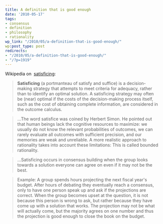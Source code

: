 ```yaml
---
title: A definition that is good enough
date: '2010-05-17'
tags:
- consensus
- definition
- philosophy
- rationality
wp_link: "/2010/05/a-definition-that-is-good-enough/"
wp:post_type: post
redirects:
- "/2010/05/a-definition-that-is-good-enough/"
- "/?p=1919"
---
```


Wikipedia on  [satisficing](http://en.wikipedia.org/wiki/Satisficing):

> **Satisficing** (a portmanteau of satisfy and suffice) is a decision-making strategy that attempts to meet criteria for adequacy, rather than to identify an optimal solution. A satisficing strategy may often be (near) optimal if the costs of the decision-making process itself, such as the cost of obtaining complete information, are considered in the outcome calculus.

>

> ...The word satisfice was coined by Herbert Simon. He pointed out that human beings lack the cognitive resources to maximize: we usually do not know the relevant probabilities of outcomes, we can rarely evaluate all outcomes with sufficient precision, and our memories are weak and unreliable. A more realistic approach to rationality takes into account these limitations: This is called bounded rationality.

>

> ...Satisficing occurs in consensus building when the group looks towards a solution everyone can agree on even if it may not be the best.

>

> Example: A group spends hours projecting the next fiscal year's budget. After hours of debating they eventually reach a consensus, only to have one person speak up and ask if the projections are correct. When the group becomes upset at the question, it is not because this person is wrong to ask, but rather because they have come up with a solution that works. The projection may not be what will actually come, but the majority agrees on one number and thus the projection is good enough to close the book on the budget.

>
